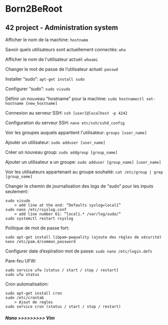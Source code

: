 # Born2BeRoot
## 42 project - Administration system

Afficher le nom de la machine:
```hostname```

Savoir quels utilisateurs sont actuellement connectés:
```who```

Afficher le nom de l'utilisateur actuel:
```whoami```

Changer le mot de passe de l’utilisateur actuel:
```passwd```

Installer “sudo”:
```apt-get install sudo```

Configurer “sudo”:
```sudo visudo```

Définir un nouveau “hostname” pour la machine:
```sudo hostnamectl set-hostname [new_hostname]```

Connexion au serveur SSH:
```ssh [user]@localhost -p 4242```

Configuration du serveur SSH:
```nano etc/ssh/sshd_config```

Voir les groupes auquels appartient l'utilisateur:
```groups [user_name]```

Ajouter un utilisateur:
```sudo adduser [user_name]```

Créer un nouveau group:
```sudo addgroup [group_name]```

Ajouter un utilisateur a un groupe:
```sudo adduser [group_name] [user_name]```

Voir les utilisateurs appartenant au groupe souhaité:
```cat /etc/group | grep [group_name]```

Changer le chemin de journalisation des logs de “sudo” pour les inputs seulement:
```
sudo visudo
	> add line at the end: “Defaults syslog=local1”
sudo nano /etc/rsyslog.conf
	> add line number 61: “local1.*	/var/log/sudo/“
sudo systemctl restart rsyslog
```

Politique de mot de passe fort:
```
sudo apt-get install libpam-pwquality (ajoute des règles de sécurité)
nano /etc/pam.d/common_password
```

Configurer date d’expiration mot de passe:
```sudo nano /etc/login.defs```

Pare-feu UFW:
```
sudo service ufw [status / start / stop / restart]
sudo ufw status
```

Cron automatisation:
```
sudo apt-get install cron
sudo /etc/crontab
	> Ajout de regles
sudo service cron (status / start / stop / restart)
```

##### *Nano >>>>>>>>> Vim*
